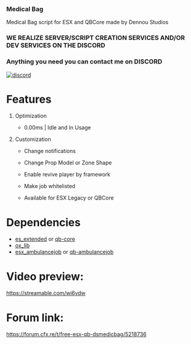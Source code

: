 ### Medical Bag
Medical Bag script for ESX and QBCore made by Dennou Studios 


### WE REALIZE SERVER/SCRIPT CREATION SERVICES AND/OR DEV SERVICES ON THE DISCORD
### Anything you need you can contact me on DISCORD
[![discord](https://icon-library.com/images/discord-icon-png/discord-icon-png-0.jpg)](https://discord.gg/6rKw79dyCM)


# Features

1. Optimization

    -  0.00ms | Idle and In Usage

2. Customization

    - Change notifications

    - Change Prop Model or Zone Shape

    - Enable revive player by framework

    - Make job whitelisted

    - Available for ESX Legacy or QBCore




# Dependencies
* [es_extended](https://github.com/esx-framework/esx-legacy/tree/main/%5Besx%5D/es_extended) or [qb-core](https://github.com/qbcore-framework/qb-core)
* [ox_lib](https://github.com/overextended/ox_lib)
* [esx_ambulancejob](https://github.com/esx-framework/esx_ambulancejob) or [qb-ambulancejob](https://github.com/qbcore-framework/qb-ambulancejob)

# Video preview:
https://streamable.com/wi6vdw

# Forum link:
https://forum.cfx.re/t/free-esx-qb-dsmedicbag/5218736
